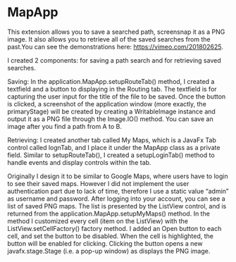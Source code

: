 # MapApp

This extension allows you to save a searched path, screensnap it as a PNG image. It also allows you to retrieve all of the saved searches from the past.You can see the demonstrations here: https://vimeo.com/201802625.

I created 2 components: for saving a path search and for retrieving saved searches.

Saving:
In the application.MapApp.setupRouteTab() method, I created a textfield and a button to displaying in the Routing tab. The textfield is for capturing the user input for the title of the file to be saved. Once the button is clicked, a screenshot of the application window (more exactly, the primaryStage) will be created by creating a WritableImage instance and output it as a PNG file through the Image.IO() method. You can save an image after you find a path from A to B.

Retrieving:
I created another tab called My Maps, which is a JavaFx Tab control called lognTab, and I place it under the MapApp class as a private field. Similar to setupRouteTab(), I created a setupLoginTab() method to handle events and display controls within the tab.

Originally I design it to be similar to Google Maps, where users have to login to see their saved maps. However I did not implement the user authentication part due to lack of time, therefore I use a static value “admin” as username and password. After logging into your account, you can see a list of saved PNG maps. The list is presented by the ListView control, and is returned from the application.MapApp.setupMyMaps() method. In the method I customized every cell (item on the ListView) with the ListView.setCellFactory() factory method. I added an Open button to each cell, and set the button to be disabled. When the cell is highlighted, the button will be enabled for clicking. Clicking the button opens a new javafx.stage.Stage (i.e. a pop-up window) as displays the PNG image.
